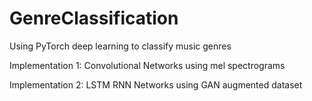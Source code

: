 # GenreClassification
Using PyTorch deep learning to classify music genres

Implementation 1: Convolutional Networks using mel spectrograms

Implementation 2: LSTM RNN Networks using GAN augmented dataset
